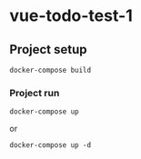 # vue-todo-test-1

## Project setup
```
docker-compose build
```

### Project run
```
docker-compose up
```
or
```
docker-compose up -d
```

